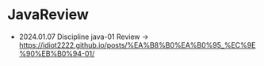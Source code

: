 # JavaReview
- 2024.01.07 Discipline java-01 Review
  -> https://idiot2222.github.io/posts/%EA%B8%B0%EA%B0%95_%EC%9E%90%EB%B0%94-01/
